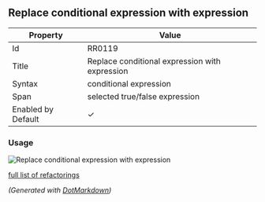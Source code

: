 ## Replace conditional expression with expression

| Property           | Value                                          |
| ------------------ | ---------------------------------------------- |
| Id                 | RR0119                                         |
| Title              | Replace conditional expression with expression |
| Syntax             | conditional expression                         |
| Span               | selected true/false expression                 |
| Enabled by Default | &#x2713;                                       |

### Usage

![Replace conditional expression with expression](../../images/refactorings/ReplaceConditionalExpressionWithExpression.png)

[full list of refactorings](Refactorings.md)

*\(Generated with [DotMarkdown](http://github.com/JosefPihrt/DotMarkdown)\)*